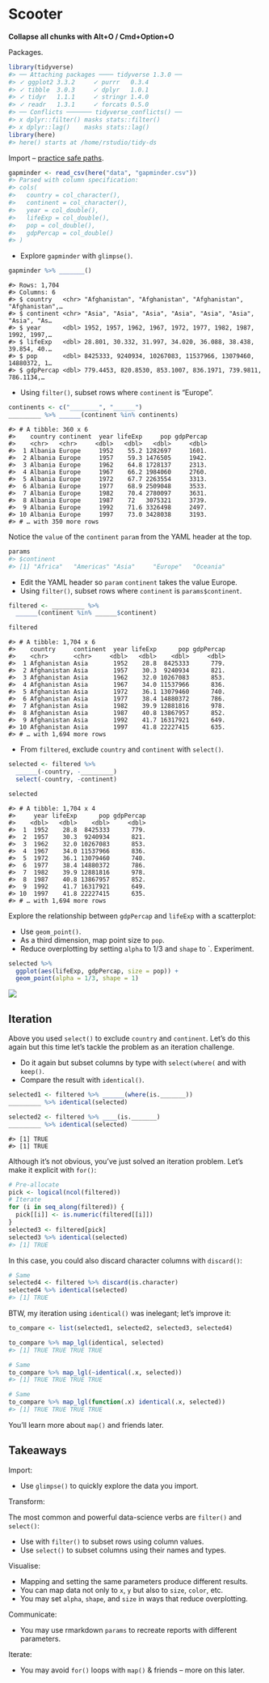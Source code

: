 Scooter
================

**Collapse all chunks with Alt+O / Cmd+Option+O**

Packages.

``` r
library(tidyverse)
#> ── Attaching packages ──── tidyverse 1.3.0 ──
#> ✓ ggplot2 3.3.2     ✓ purrr   0.3.4
#> ✓ tibble  3.0.3     ✓ dplyr   1.0.1
#> ✓ tidyr   1.1.1     ✓ stringr 1.4.0
#> ✓ readr   1.3.1     ✓ forcats 0.5.0
#> ── Conflicts ─────── tidyverse_conflicts() ──
#> x dplyr::filter() masks stats::filter()
#> x dplyr::lag()    masks stats::lag()
library(here)
#> here() starts at /home/rstudio/tidy-ds
```

Import – [practice safe paths](https://rstats.wtf/safe-paths.html).

``` r
gapminder <- read_csv(here("data", "gapminder.csv"))
#> Parsed with column specification:
#> cols(
#>   country = col_character(),
#>   continent = col_character(),
#>   year = col_double(),
#>   lifeExp = col_double(),
#>   pop = col_double(),
#>   gdpPercap = col_double()
#> )
```

  - Explore `gapminder` with `glimpse()`.

<!-- end list -->

``` r
gapminder %>% _______()
```

    #> Rows: 1,704
    #> Columns: 6
    #> $ country   <chr> "Afghanistan", "Afghanistan", "Afghanistan", "Afghanistan",…
    #> $ continent <chr> "Asia", "Asia", "Asia", "Asia", "Asia", "Asia", "Asia", "As…
    #> $ year      <dbl> 1952, 1957, 1962, 1967, 1972, 1977, 1982, 1987, 1992, 1997,…
    #> $ lifeExp   <dbl> 28.801, 30.332, 31.997, 34.020, 36.088, 38.438, 39.854, 40.…
    #> $ pop       <dbl> 8425333, 9240934, 10267083, 11537966, 13079460, 14880372, 1…
    #> $ gdpPercap <dbl> 779.4453, 820.8530, 853.1007, 836.1971, 739.9811, 786.1134,…

  - Using `filter()`, subset rows where `continent` is “Europe”.

<!-- end list -->

``` r
continents <- c("________", "______")
_________ %>% ______(continent %in% continents)
```

    #> # A tibble: 360 x 6
    #>    country continent  year lifeExp     pop gdpPercap
    #>    <chr>   <chr>     <dbl>   <dbl>   <dbl>     <dbl>
    #>  1 Albania Europe     1952    55.2 1282697     1601.
    #>  2 Albania Europe     1957    59.3 1476505     1942.
    #>  3 Albania Europe     1962    64.8 1728137     2313.
    #>  4 Albania Europe     1967    66.2 1984060     2760.
    #>  5 Albania Europe     1972    67.7 2263554     3313.
    #>  6 Albania Europe     1977    68.9 2509048     3533.
    #>  7 Albania Europe     1982    70.4 2780097     3631.
    #>  8 Albania Europe     1987    72   3075321     3739.
    #>  9 Albania Europe     1992    71.6 3326498     2497.
    #> 10 Albania Europe     1997    73.0 3428038     3193.
    #> # … with 350 more rows

Notice the `value` of the `continent` `param` from the YAML header at
the top.

``` r
params
#> $continent
#> [1] "Africa"   "Americas" "Asia"     "Europe"   "Oceania"
```

  - Edit the YAML header so `param` `continent` takes the value Europe.
  - Using `filter()`, subset rows where `continent` is
    `params$continent`.

<!-- end list -->

``` r
filtered <- _________ %>% 
  ______(continent %in% ______$continent)

filtered
```

    #> # A tibble: 1,704 x 6
    #>    country     continent  year lifeExp      pop gdpPercap
    #>    <chr>       <chr>     <dbl>   <dbl>    <dbl>     <dbl>
    #>  1 Afghanistan Asia       1952    28.8  8425333      779.
    #>  2 Afghanistan Asia       1957    30.3  9240934      821.
    #>  3 Afghanistan Asia       1962    32.0 10267083      853.
    #>  4 Afghanistan Asia       1967    34.0 11537966      836.
    #>  5 Afghanistan Asia       1972    36.1 13079460      740.
    #>  6 Afghanistan Asia       1977    38.4 14880372      786.
    #>  7 Afghanistan Asia       1982    39.9 12881816      978.
    #>  8 Afghanistan Asia       1987    40.8 13867957      852.
    #>  9 Afghanistan Asia       1992    41.7 16317921      649.
    #> 10 Afghanistan Asia       1997    41.8 22227415      635.
    #> # … with 1,694 more rows

  - From `filtered`, exclude `country` and `continent` with `select()`.

<!-- end list -->

``` r
selected <- filtered %>% 
  ______(-country, -_________)
  select(-country, -continent)

selected
```

    #> # A tibble: 1,704 x 4
    #>     year lifeExp      pop gdpPercap
    #>    <dbl>   <dbl>    <dbl>     <dbl>
    #>  1  1952    28.8  8425333      779.
    #>  2  1957    30.3  9240934      821.
    #>  3  1962    32.0 10267083      853.
    #>  4  1967    34.0 11537966      836.
    #>  5  1972    36.1 13079460      740.
    #>  6  1977    38.4 14880372      786.
    #>  7  1982    39.9 12881816      978.
    #>  8  1987    40.8 13867957      852.
    #>  9  1992    41.7 16317921      649.
    #> 10  1997    41.8 22227415      635.
    #> # … with 1,694 more rows

Explore the relationship between `gdpPercap` and `lifeExp` with a
scatterplot:

  - Use `geom_point()`.
  - As a third dimension, map point size to `pop`.
  - Reduce overplotting by setting `alpha` to 1/3 and `shape` to \`.
    Experiment.

<!-- end list -->

``` r
selected %>% 
  ggplot(aes(lifeExp, gdpPercap, size = pop)) + 
  geom_point(alpha = 1/3, shape = 1)
```

![](02_scooter_you_files/figure-gfm/unnamed-chunk-4-1.png)<!-- -->

## Iteration

Above you used `select()` to exclude `country` and `continent`. Let’s do
this again but this time let’s tackle the problem as an iteration
challenge.

  - Do it again but subset columns by type with `select(where(` and with
    `keep()`.
  - Compare the result with `identical()`.

<!-- end list -->

``` r
selected1 <- filtered %>% ______(where(is._______))
_________ %>% identical(selected)

selected2 <- filtered %>% ____(is._______)
_________ %>% identical(selected)
```

    #> [1] TRUE
    #> [1] TRUE

Although it’s not obvious, you’ve just solved an iteration problem.
Let’s make it explicit with `for()`:

``` r
# Pre-allocate
pick <- logical(ncol(filtered))
# Iterate
for (i in seq_along(filtered)) {
  pick[[i]] <- is.numeric(filtered[[i]])
}
selected3 <- filtered[pick]
selected3 %>% identical(selected)
#> [1] TRUE
```

In this case, you could also discard character columns with `discard()`:

``` r
# Same
selected4 <- filtered %>% discard(is.character)
selected4 %>% identical(selected)
#> [1] TRUE
```

BTW, my iteration using `identical()` was inelegant; let’s improve it:

``` r
to_compare <- list(selected1, selected2, selected3, selected4)

to_compare %>% map_lgl(identical, selected)
#> [1] TRUE TRUE TRUE TRUE

# Same
to_compare %>% map_lgl(~identical(.x, selected))
#> [1] TRUE TRUE TRUE TRUE

# Same
to_compare %>% map_lgl(function(.x) identical(.x, selected))
#> [1] TRUE TRUE TRUE TRUE
```

You’ll learn more about `map()` and friends later.

## Takeaways

Import:

  - Use `glimpse()` to quickly explore the data you import.

Transform:

The most common and powerful data-science verbs are `filter()` and
`select()`:

  - Use with `filter()` to subset rows using column values.
  - Use `select()` to subset columns using their names and types.

Visualise:

  - Mapping and setting the same parameters produce different results.
  - You can map data not only to `x`, `y` but also to `size`, `color`,
    etc.
  - You may set `alpha`, `shape`, and `size` in ways that reduce
    overplotting.

Communicate:

  - You may use rmarkdown `params` to recreate reports with different
    parameters.

Iterate:

  - You may avoid `for()` loops with `map()` & friends – more on this
    later.
